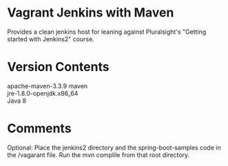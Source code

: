 Vagrant Jenkins with Maven
========

Provides a clean jenkins host for leaning against Pluralsight's "Getting started with Jenkins2" course.

Version Contents
========
apache-maven-3.3.9 maven  
jre-1.8.0-openjdk.x86_64  
Java 8  

Comments
========
Optional: Place the jenkins2 directory and the spring-boot-samples code in the /vagarant file. Run the mvn complile from that root directory. 

